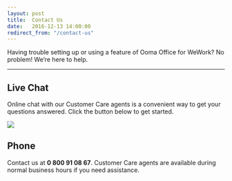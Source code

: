 ```yaml
---
layout: post
title:  Contact Us
date:   2016-12-13 14:00:00
redirect_from: "/contact-us"
---
```


Having trouble setting up or using a feature of Ooma Office for WeWork? No problem! We’re here to help.

* * *

## Live Chat

Online chat with our Customer Care agents is a convenient way to get your questions answered. Click the button below to get started.

<!-- Start WebsiteAlive Button Code ID: 345 -->
<img src="https://www.websitealive9.com/2140/visitor/image/?code_id=345" style="cursor:pointer" onclick="window.open('https://www.websitealive9.com/2140/visitor/window/?code_id=345&dl='+escape(document.location.href),'wsa_2140_469','height=200,width=200')"/>
<!-- End WebsiteAlive Button Code -->

## Phone

Contact us at **0 800 91 08 67**. Customer Care agents are available during normal business hours if you need assistance.